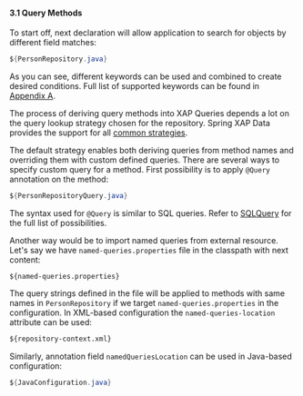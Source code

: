 #### <a name="query"/>3.1 Query Methods

To start off, next declaration will allow application to search for objects by different field matches:

```java
${PersonRepository.java}
```

As you can see, different keywords can be used and combined to create desired conditions. Full list of supported keywords can be found in [Appendix A](#appendix-a).

The process of deriving query methods into XAP Queries depends a lot on the query lookup strategy chosen for the repository. Spring XAP Data provides the support for all [common strategies](http://docs.spring.io/spring-data/data-commons/docs/1.9.1.RELEASE/reference/html/#repositories.query-methods.query-lookup-strategies).

The default strategy enables both deriving queries from method names and overriding them with custom defined queries. There are several ways to specify custom query for a method. First possibility is to apply `@Query` annotation on the method:

```java
${PersonRepositoryQuery.java}
```

The syntax used for `@Query` is similar to SQL queries. Refer to [SQLQuery](http://docs.gigaspaces.com/xap101/query-sql.html) for the full list of possibilities.

Another way would be to import named queries from external resource. Let's say we have `named-queries.properties` file in the classpath with next content:

```properties
${named-queries.properties}
```

The query strings defined in the file will be applied to methods with same names in `PersonRepository` if we target `named-queries.properties` in the configuration. In XML-based configuration the `named-queries-location` attribute can be used:

```xml
${repository-context.xml}
```

Similarly, annotation field `namedQueriesLocation` can be used in Java-based configuration:

```java
${JavaConfiguration.java}
```